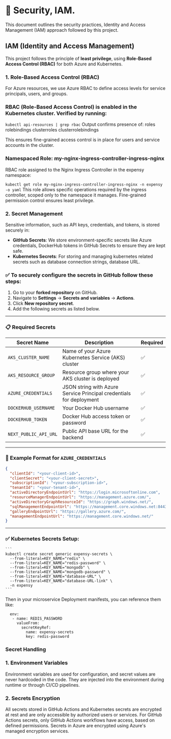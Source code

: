 # 🔐 Security, IAM.
This document outlines the security practices, Identity and Access Management (IAM) approach followed by this project.

## IAM (Identity and Access Management)

This project follows the principle of **least privilege**, using **Role-Based Access Control (RBAC)** for both Azure and Kubernetes.

### 1. **Role-Based Access Control (RBAC)**
For Azure resources, we use Azure RBAC to define access levels for service principals, users, and groups.

### RBAC (Role-Based Access Control) is enabled in the Kubernetes cluster. Verified by running:

```kubectl api-resources | grep rbac```
 Output confirms presence of:
 roles
 rolebindings
 clusterroles
 clusterrolebindings

This ensures fine-grained access control is in place for users and service accounts in the cluster.

### Namespaced Role: my-nginx-ingress-controller-ingress-nginx
RBAC role assigned to the Nginx Ingress Controller in the expensy namespace:

```kubectl get role my-nginx-ingress-controller-ingress-nginx -n expensy -o yaml```
This role allows specific operations required by the ingress controller, scoped only to the namespace it manages. Fine-grained permission control ensures least privilege.


### 2. **Secret Management**
Sensitive information, such as API keys, credentials, and tokens, is stored securely in:

- **GitHub Secrets**: We store environment-specific secrets like Azure credentials, DockerHub tokens in GitHub Secrets to ensure they are kept safe.
- **Kubernetes Secrets**: For storing and managing kubernetes related secrets such as database connection strings, database URL.


### ✅ To securely configure the secrets in GitHub follow these steps:

1. Go to your **forked repository** on GitHub.
2. Navigate to **Settings** → **Secrets and variables** → **Actions**.
3. Click **New repository secret**.
4. Add the following secrets as listed below.

---

### 📋 Required Secrets

| Secret Name            | Description                                                                 | Required |
|------------------------|-----------------------------------------------------------------------------|----------|
| `AKS_CLUSTER_NAME`     | Name of your Azure Kubernetes Service (AKS) cluster                         | ✅       |
| `AKS_RESOURCE_GROUP`   | Resource group where your AKS cluster is deployed                           | ✅       |
| `AZURE_CREDENTIALS`    | JSON string with Azure Service Principal credentials for deployment         | ✅       |
| `DOCKERHUB_USERNAME`   | Your Docker Hub username                                                    | ✅       |
| `DOCKERHUB_TOKEN`      | Docker Hub access token or password                                         | ✅       |
| `NEXT_PUBLIC_API_URL`  | Public API base URL for the backend                                         | ✅       |

---

### 📝 Example Format for `AZURE_CREDENTIALS`

```json
{
  "clientId": "<your-client-id>",
  "clientSecret": "<your-client-secret>",
  "subscriptionId": "<your-subscription-id>",
  "tenantId": "<your-tenant-id>",
  "activeDirectoryEndpointUrl": "https://login.microsoftonline.com",
  "resourceManagerEndpointUrl": "https://management.azure.com/",
  "activeDirectoryGraphResourceId": "https://graph.windows.net/",
  "sqlManagementEndpointUrl": "https://management.core.windows.net:8443/",
  "galleryEndpointUrl": "https://gallery.azure.com/",
  "managementEndpointUrl": "https://management.core.windows.net/"
}
```
---

### ✅  Kubernetes Secrets Setup:
    ```
    kubectl create secret generic expensy-secrets \
	  --from-literal=KEY_NAME="redis" \
	  --from-literal=KEY_NAME="redis-password" \
      --from-literal=KEY_NAME="mongodb" \
	  --from-literal=KEY_NAME="mongodb-password" \
      --from-literal=KEY_NAME="database-URL" \
	  --from-literal=KEY_NAME="database-URL-link" \
	  -n expensy
    ```

Then in your microservice Deployment manifests, you can reference them like:
 ```
   env:
    - name: REDIS_PASSWORD
      valueFrom:
        secretKeyRef:
          name: expensy-secrets
          key: redis-password
 ```


### Secret Handling

### 1. **Environment Variables**
Environment variables are used for configuration, and secret values are never hardcoded in the code. They are injected into the environment during runtime or through CI/CD pipelines.

### 2. **Secrets Encryption**
All secrets stored in GitHub Actions and Kubernetes secrets are encrypted at rest and are only accessible by authorized users or services. For GitHub Actions secrets, only GitHub Actions workflows have access, based on defined permissions. Secrets in Azure are encrypted using Azure's managed encryption services.




